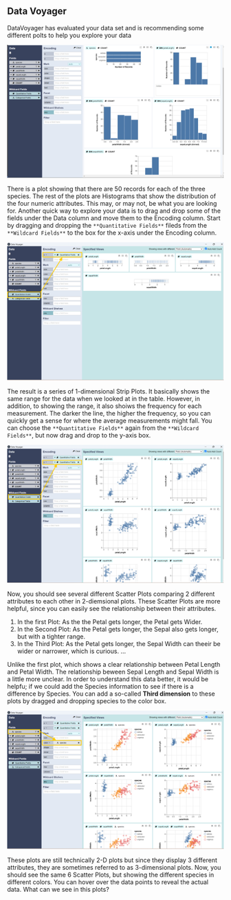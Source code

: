 ## Data Voyager
DataVoyager has evaluated your data set and is recommending some different polts to help  you explore your data

![DataVoyager](irisvisual1.png)

There is a plot showing that there are 50 records for each of the three species. The rest of the plots are Histograms that show the distribution of the four numeric attributes. This may, or may not, be what you are looking for. Another quick way to explore your data is to drag and drop some of the fields under the Data column and move them to the Encoding column. Start by dragging and dropping the `**Quantitative Fields**` fileds from the `**Wildcard Fields**` to the box for the x-axis under the Encoding column.

![1-dim Strip plot x](x-axis.png)

The result is a series of $1$-dimensional Strip Plots. It basically shows the same range for the  data when we looked at in the table. However, in addition, to showing the range, it also shoiws the frequency for each measurement. The darker the line, the higher the frequency, so you can quickly get a sense for where the average measurements might fall. You can choose the `**Quantitative Fields**` again from the `**Wildcard Fields**`, but now drag and drop to the y-axis box.

![2-dim Strip plot y](y-axis.png)

Now, you should see several different Scatter Plots comparing 2 different attributes to each other in $2$-diemsional plots. These Scatter Plots are more helpful, since you can easily see the relationship between their attributes. 
1. In the first Plot: As the the Petal gets longer, the Petal gets Wider.
2. In the Second Plot: As the Petal gets longer, the Sepal also gets longer, but with a tighter range.
3. In the Third Plot: As the Petal gets longer, the Sepal Width can theeir be wider or narrower, which is curious. ...

Unlike the first plot, which shows a clear relationship between Petal Length and Petal Width. The relationship beween Sepal Length and Sepal Width is a little more unclear. In order to understand this data better, it would be helpfu; if we could add the Species information to see if there is a difference by Species. You can add a so-called **Third dimension** to these plots by dragged and dropping species to the color box.

![3-dim Strip plot color](colorbar.png)

These plots are still technically $2$-D plots but since they display $3$ different attributes, they are sometimes referred to as $3$-dimensional plots. Now, you should see the same $6$ Scatter Plots, but showing the different species in different colors. You can hover over the data points to reveal the actual data. What can we see in this plots?